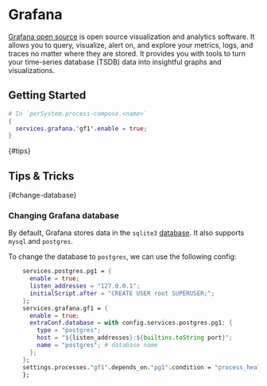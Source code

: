 # Grafana

[Grafana open source](https://grafana.com/docs/grafana/latest/) is open source visualization and analytics software. It allows you to query, visualize, alert on, and explore your metrics, logs, and traces no matter where they are stored. It provides you with tools to turn your time-series database (TSDB) data into insightful graphs and visualizations.

## Getting Started

```nix
# In `perSystem.process-compose.<name>`
{
  services.grafana."gf1".enable = true;
}
```

{#tips}
## Tips & Tricks

{#change-database}
### Changing Grafana database

By default, Grafana stores data in the `sqlite3` [database](https://grafana.com/docs/grafana/latest/setup-grafana/configure-grafana/#database). It also supports `mysql` and `postgres`.

To change the database to `postgres`, we can use the following config:

```nix
    services.postgres.pg1 = {
      enable = true;
      listen_addresses = "127.0.0.1";
      initialScript.after = "CREATE USER root SUPERUSER;";
    };
    services.grafana.gf1 = {
      enable = true;
      extraConf.database = with config.services.postgres.pg1; {
        type = "postgres";
        host = "${listen_addresses}:${builtins.toString port}";
        name = "postgres"; # database name
      };
    };
    settings.processes."gf1".depends_on."pg1".condition = "process_healthy";
    };
```
